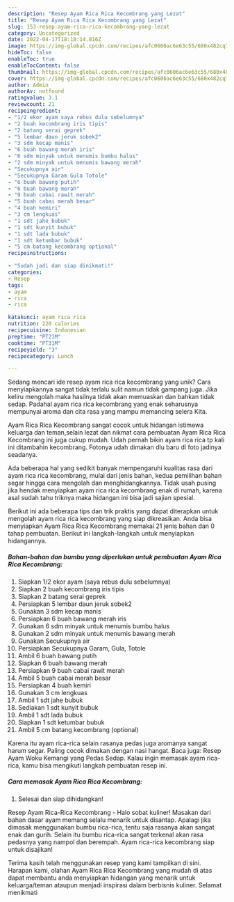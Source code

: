 ```yaml
---
description: "Resep Ayam Rica Rica Kecombrang yang Lezat"
title: "Resep Ayam Rica Rica Kecombrang yang Lezat"
slug: 153-resep-ayam-rica-rica-kecombrang-yang-lezat
category: Uncategorized
date: 2022-04-17T18:10:14.816Z
image: https://img-global.cpcdn.com/recipes/afc0606ac6e63c55/680x482cq70/ayam-rica-rica-kecombrang-foto-resep-utama.jpg
hideToc: false
enableToc: true
enableTocContent: false
thumbnail: https://img-global.cpcdn.com/recipes/afc0606ac6e63c55/680x482cq70/ayam-rica-rica-kecombrang-foto-resep-utama.jpg
cover: https://img-global.cpcdn.com/recipes/afc0606ac6e63c55/680x482cq70/ayam-rica-rica-kecombrang-foto-resep-utama.jpg
author: Admin
authorAv: notfound
ratingvalue: 3.1
reviewcount: 21
recipeingredient:
- "1/2 ekor ayam saya rebus dulu sebelumnya"
- "2 buah kecombrang iris tipis"
- "2 batang serai geprek"
- "5 lembar daun jeruk sobek2"
- "3 sdm kecap manis"
- "6 buah bawang merah iris"
- "6 sdm minyak untuk menumis bumbu halus"
- "2 sdm minyak untuk menumis bawang merah"
- "Secukupnya air"
- "Secukupnya Garam Gula Totole"
- "6 buah bawang putih"
- "6 buah bawang merah"
- "9 buah cabai rawit merah"
- "5 buah cabai merah besar"
- "4 buah kemiri"
- "3 cm lengkuas"
- "1 sdt jahe bubuk"
- "1 sdt kunyit bubuk"
- "1 sdt lada bubuk"
- "1 sdt ketumbar bubuk"
- "5 cm batang kecombrang optional"
recipeinstructions:

- "Sudah jadi dan siap dinikmati!"
categories:
- Resep
tags:
- ayam
- rica
- rica

katakunci: ayam rica rica 
nutrition: 220 calories
recipecuisine: Indonesian
preptime: "PT21M"
cooktime: "PT31M"
recipeyield: "3"
recipecategory: Lunch

---
```





Sedang mencari ide resep ayam rica rica kecombrang yang unik? Cara menyiapkannya sangat tidak terlalu sulit namun tidak gampang juga. Jika keliru mengolah maka hasilnya tidak akan memuaskan dan bahkan tidak sedap. Padahal ayam rica rica kecombrang yang enak seharusnya mempunyai aroma dan cita rasa yang mampu memancing selera Kita.





Ayam Rica Rica Kecombrang sangat cocok untuk hidangan istimewa keluarga dan teman,selain lezat dan nikmat cara pembuatan Ayam Rica Rica Kecombrang ini juga cukup mudah. Udah pernah bikin ayam rica rica tp kali ini ditambahin kecombrang. Fotonya udah dimakan dlu baru di foto jadinya seadanya.

Ada beberapa hal yang sedikit banyak mempengaruhi kualitas rasa dari ayam rica rica kecombrang, mulai dari jenis bahan, kedua pemilihan bahan segar hingga cara mengolah dan menghidangkannya. Tidak usah pusing jika hendak menyiapkan ayam rica rica kecombrang enak di rumah, karena asal sudah tahu triknya maka hidangan ini bisa jadi sajian spesial.






Berikut ini ada beberapa tips dan trik praktis yang dapat diterapkan untuk mengolah ayam rica rica kecombrang yang siap dikreasikan. Anda bisa menyiapkan Ayam Rica Rica Kecombrang memakai 21 jenis bahan dan 0 tahap pembuatan. Berikut ini langkah-langkah untuk menyiapkan hidangannya.

<!--inarticleads1-->

##### Bahan-bahan dan bumbu yang diperlukan untuk pembuatan Ayam Rica Rica Kecombrang:

1. Siapkan 1/2 ekor ayam (saya rebus dulu sebelumnya)
1. Siapkan 2 buah kecombrang iris tipis
1. Siapkan 2 batang serai geprek
1. Persiapkan 5 lembar daun jeruk sobek2
1. Gunakan 3 sdm kecap manis
1. Persiapkan 6 buah bawang merah iris
1. Gunakan 6 sdm minyak untuk menumis bumbu halus
1. Gunakan 2 sdm minyak untuk menumis bawang merah
1. Gunakan Secukupnya air
1. Persiapkan Secukupnya Garam, Gula, Totole
1. Ambil 6 buah bawang putih
1. Siapkan 6 buah bawang merah
1. Persiapkan 9 buah cabai rawit merah
1. Ambil 5 buah cabai merah besar
1. Persiapkan 4 buah kemiri
1. Gunakan 3 cm lengkuas
1. Ambil 1 sdt jahe bubuk
1. Sediakan 1 sdt kunyit bubuk
1. Ambil 1 sdt lada bubuk
1. Siapkan 1 sdt ketumbar bubuk
1. Ambil 5 cm batang kecombrang (optional)


Karena itu ayam rica-rica selain rasanya pedas juga aromanya sangat harum segar. Paling cocok dimakan dengan nasi hangat. Baca juga: Resep Ayam Woku Kemangi yang Pedas Sedap. Kalau ingin memasak ayam rica-rica, kamu bisa mengikuti langkah pembuatan resep ini. 

<!--inarticleads2-->

##### Cara memasak Ayam Rica Rica Kecombrang:


1. Selesai dan siap dihidangkan!

Resep Ayam Rica-Rica Kecombrang - Halo sobat kuliner! Masakan dari bahan dasar ayam memang selalu menarik untuk disantap. Apalagi jika dimasak menggunakan bumbu rica-rica, tentu saja rasanya akan sangat enak dan gurih. Selain itu bumbu rica-rica sangat terkenal akan rasa pedasnya yang nampol dan berempah. Ayam rica-rica kecombrang siap untuk disajikan! 

Terima kasih telah menggunakan resep yang kami tampilkan di sini. Harapan kami, olahan Ayam Rica Rica Kecombrang yang mudah di atas dapat membantu anda menyiapkan hidangan yang menarik untuk keluarga/teman ataupun menjadi inspirasi dalam berbisnis kuliner. Selamat menikmati
